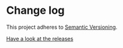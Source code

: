 # Change log

This project adheres to [Semantic Versioning](http://semver.org/).

[Have a look at the releases](https://github.com/sakhnyuk/rc-scrollbars/releases)
